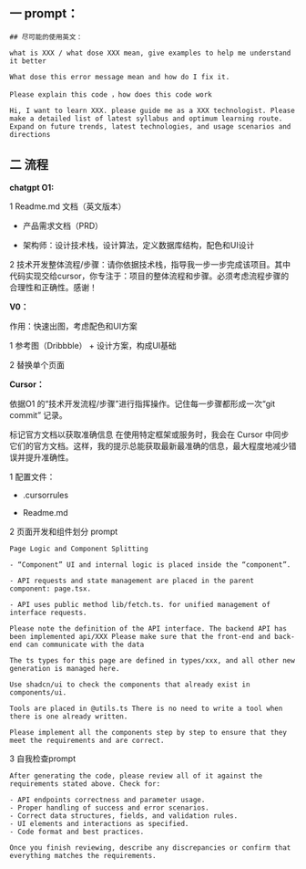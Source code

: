 ## 一 prompt：

```apl
## 尽可能的使用英文：

what is XXX / what dose XXX mean, give examples to help me understand it better

What dose this error message mean and how do I fix it.

Please explain this code ，how does this code work

Hi, I want to learn XXX. please guide me as a XXX technologist. Please make a detailed list of latest syllabus and optimum learning route. Expand on future trends, latest technologies, and usage scenarios and directions
```



## 二 流程

**chatgpt O1:**

1 Readme.md 文档（英文版本）

- 产品需求文档（PRD）

- 架构师：设计技术栈，设计算法，定义数据库结构，配色和UI设计

2 技术开发整体流程/步骤：请你依据技术栈，指导我一步一步完成该项目。其中代码实现交给cursor，你专注于：项目的整体流程和步骤。必须考虑流程步骤的合理性和正确性。感谢！



**V0：**

作用：快速出图，考虑配色和UI方案

1 参考图（Dribbble） + 设计方案，构成UI基础

2 替换单个页面



**Cursor：**

依据O1 的“技术开发流程/步骤”进行指挥操作。记住每一步骤都形成一次“git commit” 记录。

标记官方文档以获取准确信息 在使用特定框架或服务时，我会在 Cursor 中同步它们的官方文档。这样，我的提示总能获取最新最准确的信息，最大程度地减少错误并提升准确性。



1 配置文件：

- .cursorrules

- Readme.md



2 页面开发和组件划分 prompt

```apl
Page Logic and Component Splitting

- “Component” UI and internal logic is placed inside the “component”.

- API requests and state management are placed in the parent component: page.tsx.

- API uses public method lib/fetch.ts. for unified management of interface requests.

Please note the definition of the API interface. The backend API has been implemented api/XXX Please make sure that the front-end and back-end can communicate with the data

The ts types for this page are defined in types/xxx, and all other new generation is managed here.

Use shadcn/ui to check the components that already exist in components/ui.

Tools are placed in @utils.ts There is no need to write a tool when there is one already written.

Please implement all the components step by step to ensure that they meet the requirements and are correct.
```



3 自我检查prompt

```apl
After generating the code, please review all of it against the requirements stated above. Check for:

- API endpoints correctness and parameter usage.
- Proper handling of success and error scenarios.
- Correct data structures, fields, and validation rules.
- UI elements and interactions as specified.
- Code format and best practices.

Once you finish reviewing, describe any discrepancies or confirm that everything matches the requirements.
```

